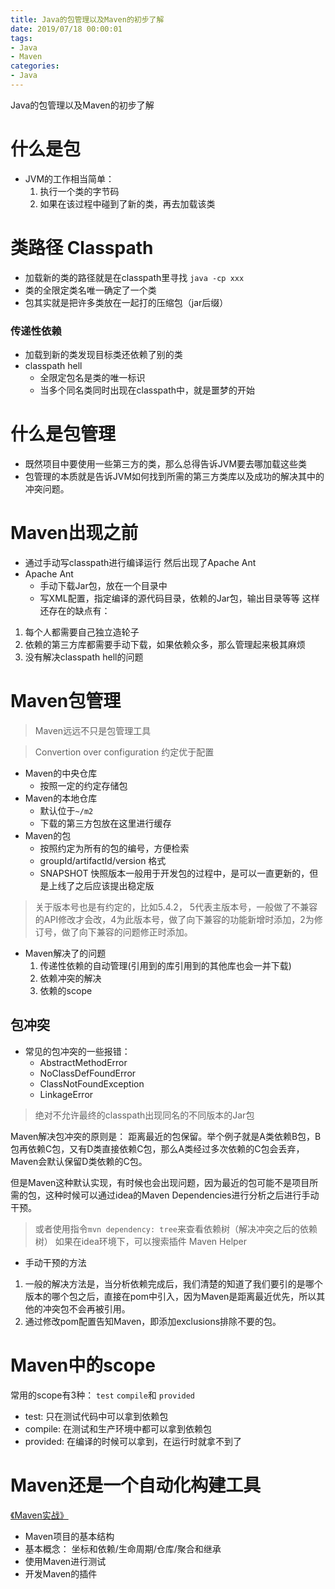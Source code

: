 ```yaml
---
title: Java的包管理以及Maven的初步了解
date: 2019/07/18 00:00:01
tags: 
- Java
- Maven
categories: 
- Java
---
```

Java的包管理以及Maven的初步了解
<!--more-->

# 什么是包
- JVM的工作相当简单：
  1. 执行一个类的字节码
  2. 如果在该过程中碰到了新的类，再去加载该类

# 类路径 Classpath
- 加载新的类的路径就是在classpath里寻找
`java -cp xxx`
- 类的全限定类名唯一确定了一个类
- 包其实就是把许多类放在一起打的压缩包（jar后缀）

### 传递性依赖
- 加载到新的类发现目标类还依赖了别的类
- classpath hell
  - 全限定包名是类的唯一标识
  - 当多个同名类同时出现在classpath中，就是噩梦的开始

# 什么是包管理
- 既然项目中要使用一些第三方的类，那么总得告诉JVM要去哪加载这些类
- 包管理的本质就是告诉JVM如何找到所需的第三方类库以及成功的解决其中的冲突问题。

# Maven出现之前
- 通过手动写classpath进行编译运行
然后出现了Apache Ant
- Apache Ant
  - 手动下载Jar包，放在一个目录中
  - 写XML配置，指定编译的源代码目录，依赖的Jar包，输出目录等等
这样还存在的缺点有：
1. 每个人都需要自己独立造轮子
2. 依赖的第三方库都需要手动下载，如果依赖众多，那么管理起来极其麻烦
3. 没有解决classpath hell的问题

# Maven包管理
> Maven远远不只是包管理工具

> Convertion over configuration 约定优于配置
- Maven的中央仓库
  - 按照一定的约定存储包
- Maven的本地仓库
  - 默认位于`~/m2`
  - 下载的第三方包放在这里进行缓存
- Maven的包
  - 按照约定为所有的包的编号，方便检索
  - groupId/artifactId/version 格式
  - SNAPSHOT 快照版本一般用于开发包的过程中，是可以一直更新的，但是上线了之后应该提出稳定版
> 关于版本号也是有约定的，比如5.4.2， 5代表主版本号，一般做了不兼容的API修改才会改，4为此版本号，做了向下兼容的功能新增时添加，2为修订号，做了向下兼容的问题修正时添加。

- Maven解决了的问题
  1. 传递性依赖的自动管理(引用到的库引用到的其他库也会一并下载)
  2. 依赖冲突的解决
  3. 依赖的scope


## 包冲突
- 常见的包冲突的一些报错：
  - AbstractMethodError
  - NoClassDefFoundError
  - ClassNotFoundException
  - LinkageError

> 绝对不允许最终的classpath出现同名的不同版本的Jar包

Maven解决包冲突的原则是： 距离最近的包保留。举个例子就是A类依赖B包，B包再依赖C包，又有D类直接依赖C包，那么A类经过多次依赖的C包会丢弃，Maven会默认保留D类依赖的C包。


但是Maven这种默认实现，有时候也会出现问题，因为最近的包可能不是项目所需的包，这种时候可以通过idea的Maven Dependencies进行分析之后进行手动干预。
> 或者使用指令`mvn dependency: tree`来查看依赖树（解决冲突之后的依赖树）
> 如果在idea环境下，可以搜索插件 Maven Helper

- 手动干预的方法
1. 一般的解决方法是，当分析依赖完成后，我们清楚的知道了我们要引的是哪个版本的哪个包之后，直接在pom中引入，因为Maven是距离最近优先，所以其他的冲突包不会再被引用。
2. 通过修改pom配置告知Maven，即添加exclusions排除不要的包。

# Maven中的scope
常用的scope有3种： `test` `compile`和 `provided`
- test: 只在测试代码中可以拿到依赖包
- compile: 在测试和生产环境中都可以拿到依赖包
- provided: 在编译的时候可以拿到，在运行时就拿不到了

# Maven还是一个自动化构建工具
[ 《Maven实战》 ](https://github.com/plkkoko/maven-archtype-resource)
- Maven项目的基本结构
- 基本概念： 坐标和依赖/生命周期/仓库/聚合和继承
- 使用Maven进行测试
- 开发Maven的插件
